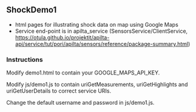 ShockDemo1
----------

- html pages for illustrating shock data on map using Google Maps
- Service end-point is in apilta_service (SensorsService/ClientService, https://otula.github.io/projektit/apilta-api/service/tut/pori/apilta/sensors/reference/package-summary.html)

### Instructions

Modify demo1.html to contain your GOOGLE_MAPS_API_KEY.

Modify js/demo1.js to contain uriGetMeasurements, uriGetHighlights and uriGetUserDetails to correct service URIs.

Change the default username and password in js/demo1.js.
